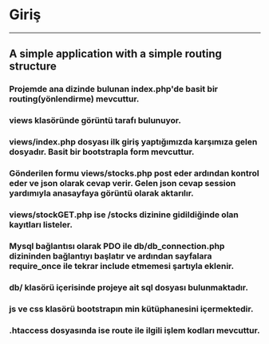 # Giriş
------------

## A simple application with a simple routing structure

### Projemde ana dizinde bulunan index.php'de basit bir routing(yönlendirme) mevcuttur.

### views klasöründe görüntü tarafı bulunuyor.

### views/index.php dosyası ilk giriş yaptığımızda karşımıza gelen dosyadır. Basit bir bootstrapla form mevcuttur.

### Gönderilen formu views/stocks.php post eder ardından kontrol eder ve json olarak cevap verir. Gelen json cevap session yardımıyla anasayfaya görüntü olarak aktarılır.

### views/stockGET.php ise /stocks dizinine gidildiğinde olan kayıtları listeler.

### Mysql bağlantısı olarak PDO ile db/db_connection.php dizininden bağlantıyı başlatır ve ardından sayfalara require_once ile tekrar include etmemesi şartıyla eklenir.

### db/ klasörü içerisinde projeye ait sql dosyası bulunmaktadır.

### js ve css klasörü bootstrapın min kütüphanesini içermektedir.

### .htaccess dosyasında ise route ile ilgili işlem kodları mevcuttur.

